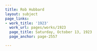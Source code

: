 ```yaml
---
title: Rob Hubbard
layout: subject
page_links:
- work_title: '1923'
  work_url: pages/works/1923
  page_title: Saturday, October 13, 1923
  page_anchor: page-2557

---
```


